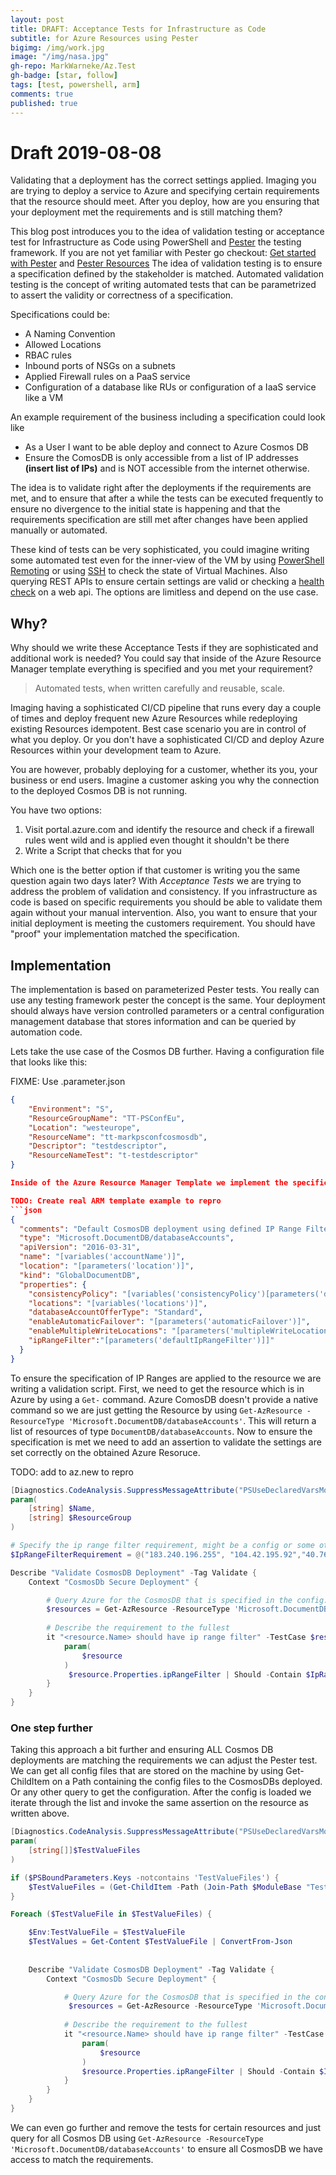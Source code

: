 ```yaml
---
layout: post
title: DRAFT: Acceptance Tests for Infrastructure as Code
subtitle: for Azure Resources using Pester
bigimg: /img/work.jpg
image: "/img/nasa.jpg"
gh-repo: MarkWarneke/Az.Test
gh-badge: [star, follow]
tags: [test, powershell, arm]
comments: true
published: true
---
```


# Draft 2019-08-08

Validating that a deployment has the correct settings applied.
Imaging you are trying to deploy a service to Azure and specifying certain requirements that the resource should meet.
After you deploy, how are you ensuring that your deployment met the requirements and is still matching them?

This blog post introduces you to the idea of validation testing or acceptance test for Infrastructure as Code using PowerShell and [Pester](https://github.com/pester/Pester) the testing framework. 
If you are not yet familiar with Pester go checkout: [Get started with Pester](https://www.powershellmagazine.com/2014/03/12/get-started-with-pester-powershell-unit-testing-framework/) and [Pester Resources](https://github.com/pester/Pester/wiki/Articles-and-other-resources)
The idea of validation testing is to ensure a specification defined by the stakeholder is matched. 
Automated validation testing is the concept of writing automated tests that can be parametrized to assert the validity or correctness of a specification.

Specifications could be:

- A Naming Convention
- Allowed Locations
- RBAC rules
- Inbound ports of NSGs on a subnets 
- Applied Firewall rules on a PaaS service
- Configuration of a database like RUs or configuration of a IaaS service like a VM

An example requirement of the business including a specification could look like

- As a User I want to be able deploy and connect to Azure Cosmos DB
- Ensure the ComosDB is only accessible from a list of IP addresses __(insert list of IPs)__ and is NOT accessible from the internet otherwise.

The idea is to validate right after the deployments if the requirements are met, and to ensure that after a while the tests can be executed frequently to ensure no divergence to the initial state is happening and that the requirements specification are still met after changes have been applied manually or automated.

These kind of tests can be very sophisticated, you could imagine writing some automated test even for the inner-view of the VM by using [PowerShell Remoting](https://blogs.technet.microsoft.com/rohit-minni/2017/01/18/remoting-into-azure-arm-virtual-machines-using-powershell/) or using [SSH](https://docs.microsoft.com/en-us/azure/virtual-machines/linux/mac-create-ssh-keys) to check the state of Virtual Machines.
Also querying REST APIs to ensure certain settings are valid or checking a [health check](https://microservices.io/patterns/observability/health-check-api.html) on a web api.
The options are limitless and depend on the use case. 

## Why?

Why should we write these Acceptance Tests if they are sophisticated and additional work is needed? 
You could say that inside of the Azure Resource Manager template everything is specified and you met your requirement?

> Automated tests, when written carefully and reusable, scale.

Imaging having a sophisticated CI/CD pipeline that runs every day a couple of times and deploy frequent new Azure Resources while redeploying existing Resources idempotent. 
Best case scenario you are in control of what you deploy.
Or you don't have a sophisticated CI/CD and deploy Azure Resources within your development team to Azure.

You are however, probably deploying for a customer, whether its you, your business or end users.
Imagine a customer asking you why the connection to the deployed Cosmos DB is not running.

You have two options:

1. Visit portal.azure.com and identify the resource and check if a firewall rules went wild and is applied even thought it shouldn't be there
2. Write a Script that checks that for you

Which one is the better option if that customer is writing you the same question again two days later?
With *Acceptance Tests* we are trying to address the problem of validation and consistency.
If you infrastructure as code is based on specific requirements you should be able to validate them again without your manual intervention.
Also, you want to ensure that your initial deployment is meeting the customers requirement. 
You should have "proof" your implementation matched the specification.

## Implementation

The implementation is based on parameterized Pester tests.
You really can use any testing framework pester the concept is the same.
Your deployment should always have version controlled parameters or a central configuration management database that stores information and can be queried by automation code.

Lets take the use case of the Cosmos DB further. Having a configuration file that looks like this:

FIXME: Use .parameter.json
```json
{
    "Environment": "S",
    "ResourceGroupName": "TT-PSConfEu",
    "Location": "westeurope",
    "ResourceName": "tt-markpsconfcosmosdb",
    "Descriptor": "testdescriptor",
    "ResourceNameTest": "t-testdescriptor"
}

Inside of the Azure Resource Manager Template we implement the specification by using the `ipRangeFilter` property. See [Configure an IP firewall](https://docs.microsoft.com/en-us/azure/cosmos-db/how-to-configure-firewall#configure-ip-firewall-arm).

TODO: Create real ARM template example to repro
```json
{ 
  "comments": "Default CosmosDB deployment using defined IP Range Filter for restricting access",
  "type": "Microsoft.DocumentDB/databaseAccounts",
  "apiVersion": "2016-03-31",
  "name": "[variables('accountName')]",
  "location": "[parameters('location')]",
  "kind": "GlobalDocumentDB",
  "properties": {
    "consistencyPolicy": "[variables('consistencyPolicy')[parameters('defaultConsistencyLevel')]]",
    "locations": "[variables('locations')]",
    "databaseAccountOfferType": "Standard",
    "enableAutomaticFailover": "[parameters('automaticFailover')]",
    "enableMultipleWriteLocations": "[parameters('multipleWriteLocations')]",
    "ipRangeFilter":"[parameters('defaultIpRangeFilter')]]"
  }
}
```

To ensure the specification of IP Ranges are applied to the resource we are writing a validation script.
First, we need to get the resource which is in Azure by using a `Get-` command.
Azure ComosDB doesn't provide a native command so we are just getting the Resource by using `Get-AzResource -ResourceType 'Microsoft.DocumentDB/databaseAccounts'`.
This will return a list of resources of type `DocumentDB/databaseAccounts`. 
Now to ensure the specification is met we need to add an assertion to validate the settings are set correctly on the obtained Azure Resoruce.

TODO: add to az.new to repro
```powershell
[Diagnostics.CodeAnalysis.SuppressMessageAttribute("PSUseDeclaredVarsMoreThanAssignments", "", Justification = "Variables are used inside Pester blocks.")]
param(
    [string] $Name,
    [string] $ResourceGroup
)

# Specify the ip range filter requirement, might be a config or some other location.
$IpRangeFilterRequirement = @("183.240.196.255", "104.42.195.92","40.76.54.131","52.176.6.30","52.169.50.45","52.187.184.26")

Describe "Validate CosmosDB Deployment" -Tag Validate {
    Context "CosmosDb Secure Deployment" {

        # Query Azure for the CosmosDB that is specified in the config.json
        $resources = Get-AzResource -ResourceType 'Microsoft.DocumentDB/databaseAccounts' -Name $Name -ResourceGroupName $ResourceGroupName -ErrorAction SilentlyContinue
        
        # Describe the requirement to the fullest
        it "<resource.Name> should have ip range filter" -TestCase $resources {
            param(
                $resource
            )
             $resource.Properties.ipRangeFilter | Should -Contain $IpRangeFilterRequirement
        }
    }
}
```

### One step further

Taking this approach a bit further and ensuring ALL Cosmos DB deployments are matching the requirements we can adjust the Pester test.
We can get all config files that are stored on the machine by using Get-ChildItem on a Path containing the config files to the CosmosDBs deployed. Or any other query to get the configuration.
After the config is loaded we iterate through the list and invoke the same assertion on the resource as written above.

```powershell
[Diagnostics.CodeAnalysis.SuppressMessageAttribute("PSUseDeclaredVarsMoreThanAssignments", "", Justification = "Variables are used inside Pester blocks.")]
param(
    [string[]]$TestValueFiles
)

if ($PSBoundParameters.Keys -notcontains 'TestValueFiles') {
    $TestValueFiles = (Get-ChildItem -Path (Join-Path $ModuleBase "Test") -Include "config.*.json" -Recurse).FullName
}

Foreach ($TestValueFile in $TestValueFiles) {

    $Env:TestValueFile = $TestValueFile
    $TestValues = Get-Content $TestValueFile | ConvertFrom-Json
    
    
    Describe "Validate CosmosDB Deployment" -Tag Validate {
        Context "CosmosDb Secure Deployment" {

            # Query Azure for the CosmosDB that is specified in the config.json
             $resources = Get-AzResource -ResourceType 'Microsoft.DocumentDB/databaseAccounts' -ResourceGroupName $TestValues.ResourceGroupName -ErrorAction SilentlyContinue
            
            # Describe the requirement to the fullest
            it "<resource.Name> should have ip range filter" -TestCase $resources {
                param(
                    $resource
                )
                $resource.Properties.ipRangeFilter | Should -Contain $IpRangeFilterRequirement
            }
        }
    }
}
```

We can even go further and remove the tests for certain resources and just query for all Cosmos DB using `Get-AzResource -ResourceType 'Microsoft.DocumentDB/databaseAccounts'` to ensure all CosmosDB we have access to match the requirements.
